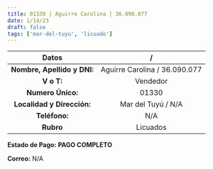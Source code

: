```yaml
---
title: 01330 | Aguirre Carolina | 36.090.077
date: 1/14/23
draft: false
tags: ['mar-del-tuyu', 'licuado']
---
```


|          **Datos**          |               /               |
|:---------------------------:|:-----------------------------:|
| **Nombre, Apellido y DNI:** | Aguirre Carolina / 36.090.077 |
|          **V o T:**         |            Vendedor           |
|      **Numero Único:**      |             01330             |
|  **Localidad y Dirección:** |       Mar del Tuyú / N/A      |
|        **Teléfono:**        |              N/A              |
|          **Rubro**          |            Licuados           |

**Estado de Pago:** **PAGO COMPLETO**

**Correo:** N/A
